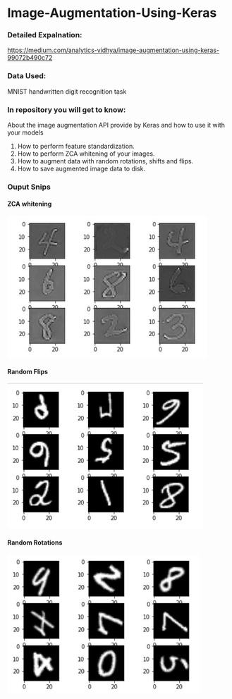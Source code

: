 # Image-Augmentation-Using-Keras
### Detailed Expalnation:
https://medium.com/analytics-vidhya/image-augmentation-using-keras-99072b490c72

### Data Used: 
MNIST handwritten digit recognition task

### In repository you will get to know:
About the image augmentation API provide by Keras and how to use it with your models
1. How to perform feature standardization.
2. How to perform ZCA whitening of your images.
3. How to augment data with random rotations, shifts and flips.
4. How to save augmented image data to disk.

### Ouput Snips

#### ZCA whitening
![](Output/ZCA.JPG)

#### Random Flips                                       
![](Output/RandomFlips.JPG)                             

#### Random Rotations
![](Output/RandomRotations.JPG)
